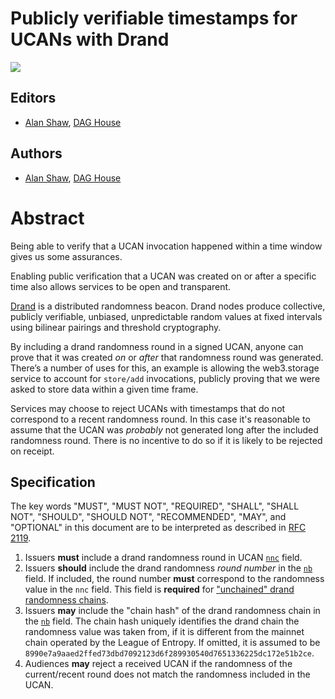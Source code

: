 # Publicly verifiable timestamps for UCANs with Drand

![](https://img.shields.io/badge/status-wip-orange.svg?style=flat-square)

## Editors

- [Alan Shaw](https://github.com/alanshaw), [DAG House](https://dag.house/)

## Authors

- [Alan Shaw](https://github.com/alanshaw), [DAG House](https://dag.house/)

# Abstract

Being able to verify that a UCAN invocation happened within a time window gives us some assurances.

Enabling public verification that a UCAN was created on or after a specific time also allows services to be open and transparent.

[Drand](https://drand.love/) is a distributed randomness beacon. Drand nodes produce collective, publicly verifiable, unbiased, unpredictable random values at fixed intervals using bilinear pairings and threshold cryptography.

By including a drand randomness round in a signed UCAN, anyone can prove that it was created _on_ or _after_ that randomness round was generated. There’s a number of uses for this, an example is allowing the web3.storage service to account for `store/add` invocations, publicly proving that we were asked to store data within a given time frame.

Services may choose to reject UCANs with timestamps that do not correspond to a recent randomness round. In this case it's reasonable to assume that the UCAN was _probably_ not generated long after the included randomness round. There is no incentive to do so if it is likely to be rejected on receipt.

## Specification

The key words "MUST", "MUST NOT", "REQUIRED", "SHALL", "SHALL NOT", "SHOULD", "SHOULD NOT", "RECOMMENDED", "MAY", and "OPTIONAL" in this document are to be interpreted as described in [RFC 2119](https://datatracker.ietf.org/doc/html/rfc2119).

1. Issuers **must** include a drand randomness round in UCAN [`nnc`](https://github.com/ucan-wg/spec#323-nonce) field.
1. Issuers **should** include the drand randomness _round number_ in the [`nb`](https://github.com/ucan-wg/spec#241-nb-non-normative-fields) field.
    If included, the round number **must** correspond to the randomness value in the `nnc` field. This field is **required** for ["unchained" drand randomness chains](https://drand.love/blog/2022/02/21/multi-frequency-support-and-timelock-encryption-capabilities/#unchained-randomness-timed-encryption).
1. Issuers **may** include the "chain hash" of the drand randomness chain in the [`nb`](https://github.com/ucan-wg/spec#241-nb-non-normative-fields) field.
    The chain hash uniquely identifies the drand chain the randomness value was taken from, if it is different from the mainnet chain operated by the League of Entropy. If omitted, it is assumed to be `8990e7a9aaed2ffed73dbd7092123d6f289930540d7651336225dc172e51b2ce`.
1. Audiences **may** reject a received UCAN if the randomness of the current/recent round does not match the randomness included in the UCAN.
